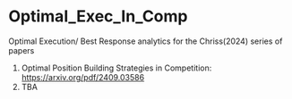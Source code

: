 # Optimal_Exec_In_Comp
Optimal Execution/ Best Response analytics for the Chriss(2024) series of papers


1.  Optimal Position Building Strategies in Competition:  https://arxiv.org/pdf/2409.03586
2.  TBA
